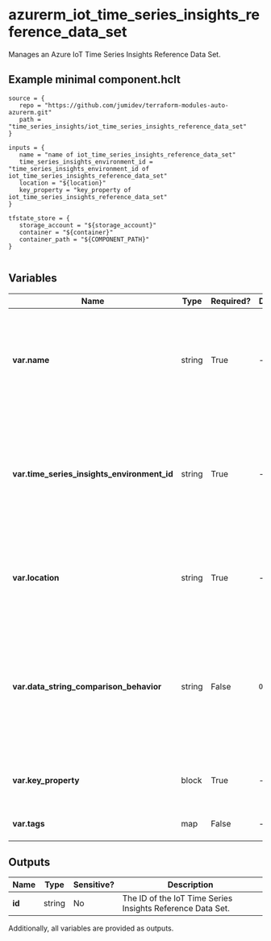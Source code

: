 # azurerm_iot_time_series_insights_reference_data_set

Manages an Azure IoT Time Series Insights Reference Data Set.

## Example minimal component.hclt

```hcl
source = {
   repo = "https://github.com/jumidev/terraform-modules-auto-azurerm.git" 
   path = "time_series_insights/iot_time_series_insights_reference_data_set" 
}

inputs = {
   name = "name of iot_time_series_insights_reference_data_set" 
   time_series_insights_environment_id = "time_series_insights_environment_id of iot_time_series_insights_reference_data_set" 
   location = "${location}" 
   key_property = "key_property of iot_time_series_insights_reference_data_set" 
}

tfstate_store = {
   storage_account = "${storage_account}" 
   container = "${container}" 
   container_path = "${COMPONENT_PATH}" 
}


```

## Variables

| Name | Type | Required? |  Default  |  possible values |  Description |
| ---- | ---- | --------- |  ----------- | ----------- | ----------- |
| **var.name** | string | True | -  |  -  |  Specifies the name of the Azure IoT Time Series Insights Reference Data Set. Changing this forces a new resource to be created. Must be globally unique. | 
| **var.time_series_insights_environment_id** | string | True | -  |  -  |  The resource ID of the Azure IoT Time Series Insights Environment in which to create the Azure IoT Time Series Insights Reference Data Set. Changing this forces a new resource to be created. | 
| **var.location** | string | True | -  |  -  |  Specifies the supported Azure location where the resource exists. Changing this forces a new resource to be created. | 
| **var.data_string_comparison_behavior** | string | False | `Ordinal`  |  `Ordinal`, `OrdinalIgnoreCase`  |  The comparison behavior that will be used to compare keys. Valid values include `Ordinal` and `OrdinalIgnoreCase`. Defaults to `Ordinal`. Changing this forces a new resource to be created. | 
| **var.key_property** | block | True | -  |  -  |  A `key_property` block. Changing this forces a new resource to be created. | 
| **var.tags** | map | False | -  |  -  |  A mapping of tags to assign to the resource. | 



## Outputs

| Name | Type | Sensitive? | Description |
| ---- | ---- | --------- | --------- |
| **id** | string | No  | The ID of the IoT Time Series Insights Reference Data Set. | 

Additionally, all variables are provided as outputs.
